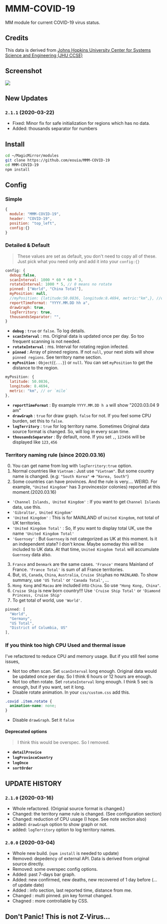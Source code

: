 # MMM-COVID-19
MM module for current COVID-19 virus status.

## Credits
This data is derived from [Johns Hopkins University Center for Systems Science and Engineering (JHU CCSE)](https://github.com/CSSEGISandData/COVID-19)

## Screenshot
![](https://raw.githubusercontent.com/eouia/MMM-COVID-19/master/covid.png)

## New Updates
### **`2.1.1` (2020-03-22)**
- Fixed: Minor fix for safe initialization for regions which has no data.
- Added: thousands separator for numbers


## Install
```sh
cd ~/MagicMirror/modules
git clone https://github.com/eouia/MMM-COVID-19
cd MMM-COVID-19
npm install
```

## Config
### Simple
```js
{
  module: "MMM-COVID-19",
  header: "COVID-19",
  position: "top_left",
  config:{}
}
```
### Detailed & Default
> These values are set as default, you don't need to copy all of these. Just pick what you need only and add it into your `config:{}`

```js
config: {
  debug:false,
  scanInterval: 1000 * 60 * 60 * 3,
  rotateInterval: 1000 * 5, // 0 means no rotate
  pinned: ["World", "China Total"],
  myPosition: null,
  //myPosition: {latitude:50.0836, longitude:8.4694, metric:"km",}, //or null. // reserved for later.
  reportTimeFormat: "YYYY.MM.DD hh a",
  drawGraph: true,
  logTerritory: true,
  thousandsSeparator: "",
}
```
- **`debug`** : `true` or `false`. To log details.
- **`scanInterval`** : ms. Original data is updated once per day. So too frequent scanning is not needed.
- **`rotateInterval`** : ms. Interval for rotating region infected.
- **`pinned`** : Array of pinned regions. If not `null`, your next slots will show `pinned regions`. See territory name section.
- **`myPosition`** : `Object`(`{...}`) or `null`. You can set `myPosition` to get the distance to the region.
```js
myPosition: {
  latitude: 50.0836,
  longitude: 8.4694,
  metric: "km", // or `mile`
},
```
- **`reportTimeFormat`** : By example `YYYY.MM.DD h a` will show "2020.03.04 9 am"
- **`drawGraph`** : `true` for draw graph. `false` for not. If you feel some CPU burden, set this to `false`.
- **`logTerritory`** : `true` for log territory name. Sometimes Original data source format is changed. So, will log in every scan time.
- **`thousandsSeparator`** : By default, none. If you set `,`, `123456` will be displayed like `123,456`


### Territory naming rule (since 2020.03.16)
0. You can get name from log with `logTerritory:true` option.
1. Normal countries like `Vietnam` : Just use `"Vietnam"`. But some country name is changed. (e.g: `"South Korea"` => `"Korea, South"`)
2. Some countries can have provinces. And the rule is very.... WEIRD.
For example, `"United Kingdom"` has 3 provinces(or colonies) reported at this moment.(2020.03.16)
- `'Channel Islands, United Kingdom'` : If you want to get `Channel Islands` data, use this.
- `'Gibraltar, United Kingdom'`
- `'United Kingdom'` : This is for MAINLAND of `United Kingdom`, not total of UK territories.
- `'United Kingdom Total'` : So, If you want to display total UK, use the name `'United Kingdom Total'`
- `'Guernsey'` : But `Guernsey` is not categorized as UK at this moment. Is it an independent state? I don't know. Maybe someday this will be included to UK data. At that time, `United Kingdom Total` will accumulate `Guernsey` data also.
3. `France` and `Denmark` are the same cases. `'France'` means Mainland of France. `'France Total'` is sum of all France territories.
4. But, `US`, `Canada`, `China`, `Australia`, `Cruise Ship`has no `MAINLAND`. To show summary, use `'US Total'` or `'Canada Total'`, ...
5. `Hong Kong` and `Macau` are included into `China`. So use `"Hong Kong, China"`.
6. `Cruise Ship` is new born country!!! Use `'Cruise Ship Total'` or `'Diamond Princess, Cruise Ship'`
7. To get total of world, use `'World'`.

```js
pinned: [
  "World",
  "Germany",
  "US Total",
  "District of Columbia, US"
],
```


### If you think too high CPU Used and thermal issue
I've refactored to reduce CPU and memory usage. But if you still feel some issues,
- Not too often scan. Set `scanInterval` long enough. Original data would be updated once per day. So I think 6 hours or 12 hours are enough.
- Not too often rotate. Set `rotateInterval` long enough. I think 5 sec is enough, but if you want, set it long.
- Disable rotate animation. In your `css/custom.css` add this.
```css
.covid .item.rotate {
  animation-name: none;
}
```
- Disable `drawGraph`. Set it `false`




#### Deprecated options
> I think this would be overspec. So I removed.

- **`detailProvice`**
- **`logProvinceCountry`**
- **`logOnce`**
- **`sortOrder`**

## UPDATE HISTORY
### **`2.1.0` (2020-03-16)**
- Whole refactored. (Orignial source format is changed.)
- Changed: the territory name rule is changed. (See configuration section)
- Changed: reduction of CPU usage (I hope. See note section also)
- added: `drawGraph` option to show graph or not.
- added: `logTerritory` option to log territory names.

### **`2.0.0` (2020-03-04)**
- Whole new build. (`npm install` is needed to update)
- Removed: depedency of external API. Data is derived from original source directly.
- Removed: some overspec config options.
- Added: past 7-days bar graph.
- Added: new confirmed, new deaths, new recovered of 1 day before (... of update date)
- Added : info section, last reported time, distance from me.
- Changed : multi pinned. pin key format changed.
- Chagned : more controllable by CSS.




## Don't Panic! This is not Z-Virus...
